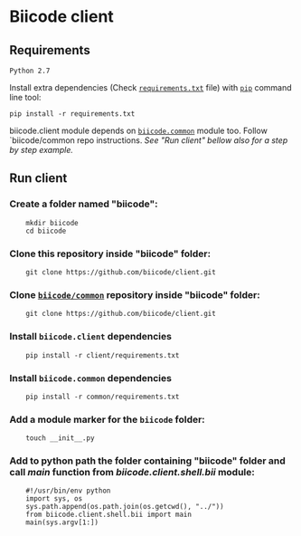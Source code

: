 # Biicode client

## Requirements

    Python 2.7
    
Install extra dependencies (Check [`requirements.txt`](requirements.txt) file) with [`pip`](https://pypi.python.org/pypi/pip) command line tool:

    pip install -r requirements.txt

biicode.client module depends on [`biicode.common`](https://github.com/biicode/common) module too. Follow `biicode/common
repo instructions. *See "Run client" bellow also for a step by step example.*

## Run client

### Create a folder named "biicode":

        mkdir biicode
        cd biicode

### Clone this repository inside "biicode" folder:

        git clone https://github.com/biicode/client.git

### Clone [`biicode/common`](https://github.com/biicode/common) repository inside "biicode" folder:

        git clone https://github.com/biicode/client.git

### Install `biicode.client` dependencies

        pip install -r client/requirements.txt

### Install `biicode.common` dependencies

        pip install -r common/requirements.txt

### Add a module marker for the `biicode` folder:

        touch __init__.py

### Add to python path the folder containing "biicode" folder and call *main* function from *biicode.client.shell.bii* module:


        #!/usr/bin/env python
        import sys, os
        sys.path.append(os.path.join(os.getcwd(), "../"))
        from biicode.client.shell.bii import main
        main(sys.argv[1:])

